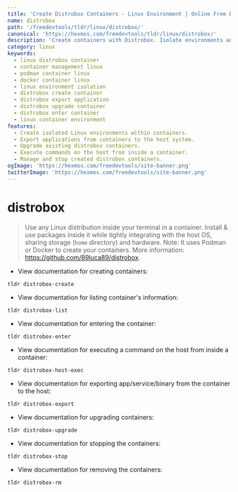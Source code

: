 ```yaml
---
title: 'Create Distrobox Containers - Linux Environment | Online Free DevTools by Hexmos'
name: distrobox
path: '/freedevtools/tldr/linux/distrobox/'
canonical: 'https://hexmos.com/freedevtools/tldr/linux/distrobox/'
description: 'Create containers with Distrobox. Isolate environments and manage Linux distributions. Free online tool, no registration required.'
category: linux
keywords:
  - linux distrobox container
  - container management linux
  - podman container linux
  - docker container linux
  - linux environment isolation
  - distrobox create container
  - distrobox export application
  - distrobox upgrade container
  - distrobox enter container
  - linux container environment
features:
  - Create isolated Linux environments within containers.
  - Export applications from containers to the host system.
  - Upgrade existing distrobox containers.
  - Execute commands on the host from inside a container.
  - Manage and stop created distrobox containers.
ogImage: 'https://hexmos.com/freedevtools/site-banner.png'
twitterImage: 'https://hexmos.com/freedevtools/site-banner.png'
---
```


# distrobox

> Use any Linux distribution inside your terminal in a container. Install & use packages inside it while tightly integrating with the host OS, sharing storage (`home` directory) and hardware.
> Note: It uses Podman or Docker to create your containers.
> More information: <https://github.com/89luca89/distrobox>.

- View documentation for creating containers:

`tldr distrobox-create`

- View documentation for listing container's information:

`tldr distrobox-list`

- View documentation for entering the container:

`tldr distrobox-enter`

- View documentation for executing a command on the host from inside a container:

`tldr distrobox-host-exec`

- View documentation for exporting app/service/binary from the container to the host:

`tldr distrobox-export`

- View documentation for upgrading containers:

`tldr distrobox-upgrade`

- View documentation for stopping the containers:

`tldr distrobox-stop`

- View documentation for removing the containers:

`tldr distrobox-rm`
